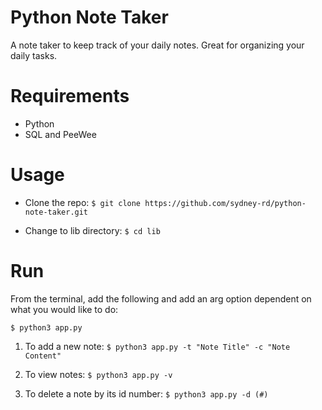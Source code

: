 # Python Note Taker
A note taker to keep track of your daily notes. Great for organizing your daily tasks.

# Requirements
* Python
* SQL and PeeWee

# Usage
* Clone the repo: ```$ git clone https://github.com/sydney-rd/python-note-taker.git```

* Change to lib directory: ```$ cd lib```

# Run
From the terminal, add the following and add an arg option dependent on what you would like to do:

```$ python3 app.py```

1. To add a new note: ```$ python3 app.py -t "Note Title" -c "Note Content" ```

2. To view notes: ```$ python3 app.py -v``` 

3. To delete a note by its id number: ```$ python3 app.py -d (#)```


